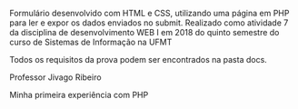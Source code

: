 Formulário desenvolvido com HTML e CSS, utilizando uma página em PHP para ler e expor os dados enviados no submit. Realizado como atividade 7 da disciplina de desenvolvimento WEB I em 2018 do quinto semestre do curso de Sistemas de Informação na UFMT

Todos os requisitos da prova podem ser encontrados na pasta docs.

Professor Jivago Ribeiro

Minha primeira experiência com PHP